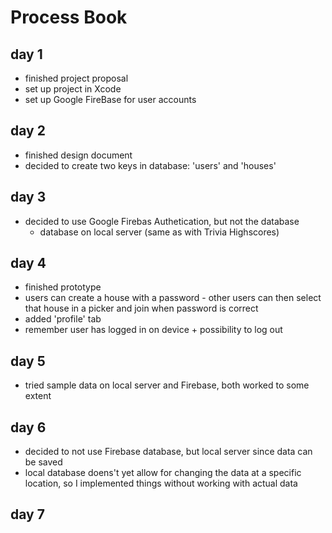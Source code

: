 # Process Book

## day 1
* finished project proposal
* set up project in Xcode
* set up Google FireBase for user accounts

## day 2
* finished design document
* decided to create two keys in database: 'users' and 'houses'

## day 3
* decided to use Google Firebas Authetication, but not the database
  * database on local server (same as with Trivia Highscores)

## day 4
* finished prototype
* users can create a house with a password - other users can then select that house in a picker and join when password is correct
* added 'profile' tab
* remember user has logged in on device + possibility to log out

## day 5
* tried sample data on local server and Firebase, both worked to some extent

## day 6
* decided to not use Firebase database, but local server since data can be saved
* local database doens't yet allow for changing the data at a specific location, so I implemented things without working with actual data

## day 7


